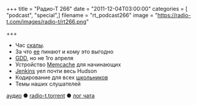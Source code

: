 +++
title = "Радио-Т 266"
date = "2011-12-04T03:00:00"
categories = [ "podcast", "special",]
filename = "rt_podcast266"
image = "https://radio-t.com/images/radio-t/rt266.png"

+++

- Час [скалы](http://blog.joda.org/2011/11/real-life-scala-feedback-from-yammer.html).
- За что [ее](http://www.infoq.com/news/2011/11/yammer-scala) пинают и кому это выгодно
- [GDD](http://tatiyants.com/?p=1304), но не 1го апреля
- Устройство [Memcache](http://www.adayinthelifeof.nl/2011/02/06/memcache-internals/) для начинающих
- [Jenkins](http://) уел почти весь Hudson
- Кодирование для всех [школьников](http://www.bbc.co.uk/news/technology-15916677)
- Темы наших слушателей

[аудио](http://archive.rucast.net/radio-t/media/rt_podcast266.mp3) ● [radio-t.torrent](http://www.radio-t.com/torrents/rt_podcast266.mp3.torrent) ● [лог чата](http://chat.radio-t.com/logs/radio-t-266.html)<audio src="http://archive.rucast.net/radio-t/media/rt_podcast266.mp3" preload="none"></audio>